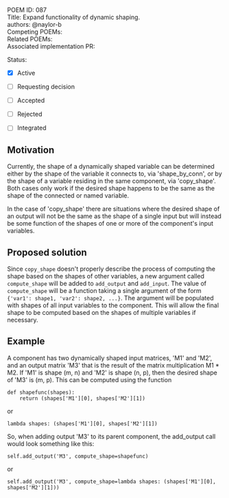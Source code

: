 POEM ID: 087  
Title: Expand functionality of dynamic shaping.  
authors: @naylor-b  
Competing POEMs:  
Related POEMs:  
Associated implementation PR: 

Status:

- [x] Active
- [ ] Requesting decision
- [ ] Accepted
- [ ] Rejected
- [ ] Integrated


## Motivation

Currently, the shape of a dynamically shaped variable can be determined either by the shape of
the variable it connects to, via 'shape_by_conn', or by the shape of a variable residing in the
same component, via 'copy_shape'.  Both cases only work if the desired shape happens to be the
same as the shape of the connected or named variable.

In the case of 'copy_shape' there are situations where the desired shape of an output will not
be the same as the shape of a single input but will instead be some function of the shapes of 
one or more of the component's input variables.


## Proposed solution

Since `copy_shape` doesn't properly describe the process of computing the shape based on the
shapes of other variables, a new argument called `compute_shape` will be added to `add_output` and
`add_input`. The value of `compute_shape` will be a function taking a single argument of the form 
`{'var1': shape1, 'var2': shape2, ...}`.  The argument will be populated with shapes of
all input variables to the component.  This will allow the final shape to be computed based on the
shapes of multiple variables if necessary.


## Example

A component has two dynamically shaped input matrices, 'M1' and 'M2', and an output matrix 'M3'
that is the result of the matrix multiplication M1 * M2.  If 'M1' is shape (m, n) and 'M2' is
shape (n, p), then the desired shape of 'M3' is (m, p).  This can be computed using the function

```
def shapefunc(shapes):
    return (shapes['M1'][0], shapes['M2'][1])
```

or 

```
lambda shapes: (shapes['M1'][0], shapes['M2'][1])
```


So, when adding output 'M3' to its parent component, the add_output call would look something
like this:

```
self.add_output('M3', compute_shape=shapefunc)
```

or

```
self.add_output('M3', compute_shape=lambda shapes: (shapes['M1'][0], shapes['M2'][1]))
```
